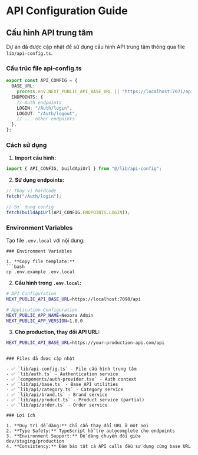 # API Configuration Guide

## Cấu hình API trung tâm

Dự án đã được cập nhật để sử dụng cấu hình API trung tâm thông qua file `lib/api-config.ts`.

### Cấu trúc file api-config.ts

```typescript
export const API_CONFIG = {
  BASE_URL:
    process.env.NEXT_PUBLIC_API_BASE_URL || "https://localhost:7071/api",
  ENDPOINTS: {
    // Auth endpoints
    LOGIN: "/Auth/login",
    LOGOUT: "/Auth/logout",
    // ... other endpoints
  },
};
```

### Cách sử dụng

1. **Import cấu hình:**

```typescript
import { API_CONFIG, buildApiUrl } from "@/lib/api-config";
```

2. **Sử dụng endpoints:**

```typescript
// Thay vì hardcode
fetch("/Auth/login");

// Sử dụng config
fetch(buildApiUrl(API_CONFIG.ENDPOINTS.LOGIN));
```

### Environment Variables

Tạo file `.env.local` với nội dung:

````
### Environment Variables

1. **Copy file template:**
```bash
cp .env.example .env.local
````

2. **Cấu hình trong `.env.local`:**

```bash
# API Configuration
NEXT_PUBLIC_API_BASE_URL=https://localhost:7098/api

# Application Configuration
NEXT_PUBLIC_APP_NAME=Nexora Admin
NEXT_PUBLIC_APP_VERSION=1.0.0
```

3. **Cho production, thay đổi API URL:**

```bash
NEXT_PUBLIC_API_BASE_URL=https://your-production-api.com/api
```

```

### Files đã được cập nhật

- ✅ `lib/api-config.ts` - File cấu hình trung tâm
- ✅ `lib/auth.ts` - Authentication service
- ✅ `components/auth-provider.tsx` - Auth context
- ✅ `lib/api/base.ts` - Base API utilities
- ✅ `lib/api/category.ts` - Category service
- ✅ `lib/api/brand.ts` - Brand service
- ✅ `lib/api/product.ts` - Product service (partial)
- ✅ `lib/api/order.ts` - Order service

### Lợi ích

1. **Duy trì dễ dàng:** Chỉ cần thay đổi URL ở một nơi
2. **Type Safety:** TypeScript hỗ trợ autocomplete cho endpoints
3. **Environment Support:** Dễ dàng chuyển đổi giữa dev/staging/production
4. **Consistency:** Đảm bảo tất cả API calls đều sử dụng cùng base URL
```
